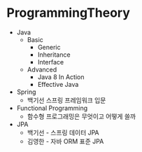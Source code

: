 # ProgrammingTheory


* Java
   * Basic
      * Generic
      * Inheritance
      * Interface  
   * Advanced
      * Java 8 In Action
      * Effective Java
* Spring
   * 백기선 스프링 프레임워크 입문
* Functional Programming
   * 함수형 프로그래밍은 무엇이고 어떻게 쓸까
* JPA
   * 백기선 - 스프링 데이터 JPA
   * 김영한 - 자바 ORM 표준 JPA 
